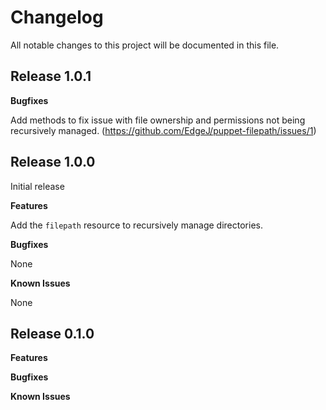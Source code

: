 # Changelog

All notable changes to this project will be documented in this file.

## Release 1.0.1

**Bugfixes**

Add methods to fix issue with file ownership and permissions not being recursively managed. (https://github.com/EdgeJ/puppet-filepath/issues/1)


## Release 1.0.0

Initial release

**Features**

Add the `filepath` resource to recursively manage directories.

**Bugfixes**

None

**Known Issues**

None

## Release 0.1.0

**Features**

**Bugfixes**

**Known Issues**

